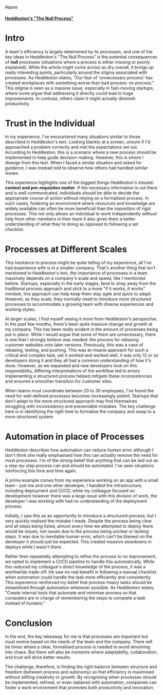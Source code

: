 #apse
#### [Heddleston's "The Null Process"](https://www.kateheddleston.com/blog/the-null-process)

# Intro

A team's efficiency is largely determined by its processes, and one of the key ideas in Heddleston's "The Null Process" is the potential consequences of **null** processes (situations where a process is either missing or poorly explained). While the article might come across as dry overall, it brings up really interesting points, particularly around the stigma associated with processes. As Heddleston states, "Our fear of 'unnecessary process' has created workplaces with something worse than bad process: no process." This stigma is seen as a massive issue, especially in fast-moving startups, where some argue that addressing it directly could lead to huge improvements. In contrast, others claim it might actually diminish productivity.

# Trust in the Individual

In my experience, I've encountered many situations similar to those described in Heddleston's text. Looking blankly at a screen, unsure if I'd approached a problem correctly and met the expectations set out. According to Heddleston, this is a scenario where a new process should be implemented to help guide decision-making. However, this is where I diverge from this text. When I faced a similar situation and asked for guidance, I was instead told to observe how others had handled similar issues. 

This experience highlights one of the biggest things Heddleston's missed: **context and pre-requisites matter**. If the necessary information is out there and is well communicated, individuals should be able to decide the appropriate course of action without relying on a formalised process. In such cases, fostering an environment where resources and knowledge are widely available can often be more beneficial than the imposition of rigid processes. This not only allows an individual to work independently without help from other members in their team it also gives them a better understanding of what they're doing as opposed to following a set checklist.

# Processes at Different Scales

This hesitance to process might be quite telling of my experience, all I've had experience with is in a smaller company. That's another thing that isn't mentioned in Heddleston's text, the importance of processes in a team massively depends on a company's scale and speed, like I mentioned before. Startups, especially in the early stages, tend to stray away from the traditional process approach and stick to a more "if it works, it works" mindset, this approach can help keep them stay agile and quick to adapt. However, as they scale, they normally need to introduce more structured processes to accommodate a growing team with diverse experiences and working styles.

At larger scales, I find myself seeing it more from Heddleston's perspective. In the past few months, there's been quite massive change and growth at my company. This has been really evident in the amount of processes being put in place. While I would argue that some of them are unnecessary, there is one that I strongly believe was needed: the process for rebasing customer websites onto later versions. Previously, this was a case of rebasing, testing, and pushing. This was an insane approach for such a critical and complex task, yet it worked and worked well, it was only 12 or so developers doing it and they all had a common understanding of how it's done. However, as we expanded and new developers took on this responsibility, differing interpretations of the workflow led to errors. Implementing a structured process helped mitigate these inconsistencies and ensured a smoother transition for customer sites.

When teams must coordinate between 20 to 30 employees, I've found the need for well-defined processes becomes increasingly potent. Startups that don't adapt to the more structured approach may find themselves struggling with inconsistency and preventable mistakes. The key challenge here is in identifying the right time to formalise the company and swap to a more structured system.

# Automation in place of Processes

Heddleston describes how automation can reduce human error although I don't think she really emphasised how this can actually remove the need for most processes. I'm of the strong belief that anything that can be laid out as a step-by-step process can and should be automated. I've seen situations reinforcing this time and time again.

A prime example comes from my experience working on an app with a small team - just me and one other developer, I handled the infrastructure, including deployment and CI/CD, while my colleague focused on development however there was a large issue with this division of work, the developer I was working with had no understanding of the deployment process.

Initially, I saw this as an opportunity to introduce a structured process, but I very quickly realised the mistake I made. Despite the process being clear and all steps being listed, almost every time we attempted to deploy there would be issues, not issues due to the process being unclear or lacking steps. It was due to inevitable human error, which can't be blamed on the developer it should just be expected. This created massive slowdowns in deploys while I wasn't there.

Rather then repeatedly attempting to refine the process to no improvement, we opted to implement a CI/CD pipeline to handle this automatically, While this reduced my colleague's direct knowledge of the process, it was a worthwhile trade-off. He saw no real benefit in following a manual checklist when automation could handle the task more efficiently and consistently. This experience reinforced my belief that process-heavy tasks should be streamlined through automation whenever possible. As Heddleston states, "Create internal tools that automate and minimise process so that computers are in charge of remembering the steps to complete a task instead of humans."

# Conclusion

In the end, the key takeaway for me is that processes are important but must evolve based on the needs of the team and the company. There will be times where a clear, formalised process is needed to avoid devolving into chaos. But there will also be moments where adaptability, collaboration, and trust will drive better results. 

The challenge, therefore, is finding the right balance between structure and freedom (between process and autonomy) so that efficiency is maximised without stifling creativity or growth. By recognising when processes should be implemented, refined, or even replaced with automation, companies can foster a work environment that promotes both productivity and innovation.
